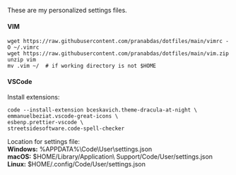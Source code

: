 These are my personalized settings files.

#### VIM
```
wget https://raw.githubusercontent.com/pranabdas/dotfiles/main/vimrc -O ~/.vimrc
wget https://raw.githubusercontent.com/pranabdas/dotfiles/main/vim.zip
unzip vim
mv .vim ~/  # if working directory is not $HOME
```

#### VSCode
Install extensions:
```
code --install-extension bceskavich.theme-dracula-at-night \
emmanuelbeziat.vscode-great-icons \
esbenp.prettier-vscode \
streetsidesoftware.code-spell-checker
```

Location for settings file:  
**Windows:** %APPDATA%\Code\User\settings.json  
**macOS:** $HOME/Library/Application\ Support/Code/User/settings.json  
**Linux:** $HOME/.config/Code/User/settings.json
